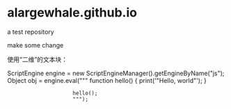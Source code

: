 # alargewhale.github.io
a test repository

make some change



使用“二维”的文本块：

ScriptEngine engine = new ScriptEngineManager().getEngineByName("js");
Object obj = engine.eval("""
                         function hello() {
                             print('"Hello, world"');
                         }
                         
                         hello();
                         """);

